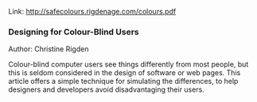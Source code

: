 <div id="wikitext">

Link: <http://safecolours.rigdenage.com/colours.pdf>

<div class="vspace">

</div>

<div class="round lrindent quote">

### Designing for Colour-Blind Users

Author: Christine Rigden

Colour-blind computer users see things differently from most people, but
this is seldom considered in the design of software or web pages. This
article offers a simple technique for simulating the differences, to
help designers and developers avoid disadvantaging their users.

</div>

<div class="vspace">

</div>

</div>
